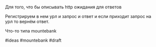 Для того, что бы описывать http ожидания для ответов

Регистрируем в нем урл и запрос и ответ и если приходит запрос на урл то вернём ответ.

Что-то типа mountebank

#ideas #mountebank
#draft